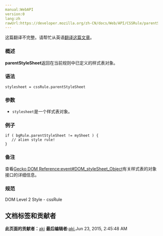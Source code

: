 ```yaml
---
manual:WebAPI
version:0
lang:zh
rawUrl:https://developer.mozilla.org/zh-CN/docs/Web/API/CSSRule/parentStyleSheet
---
```




这篇翻译不完整。请帮忙从英语[翻译这篇文章](%23460 "")。





### 概述<a name="Summary"></a>


**parentStyleSheet**返回在当前规则中已定义的样式表对象。


### 语法<a name="Syntax"></a>

```
stylesheet = cssRule.parentStyleSheet
```

### 参数<a name="Parameters"></a>

* `stylesheet`是一个样式表对象。

### 例子<a name="Example"></a>

```
if ( bgRule.parentStyleSheet != mySheet ) {
   // alien style rule!
}
```

### 备注<a name="Notes"></a>


查看[Gecko DOM Reference:event#DOM_styleSheet_Object](%23461 "")有关样式表的对象接口的详细信息。


### 规范<a name="Specification"></a>


DOM Level 2 Style - cssRule




## 文档标签和贡献者
**此页面的贡献者：**[aki](%22554 "")
**最后编辑者:**[aki](%22554 ""),<time>Jun 23, 2015, 2:45:48 AM</time>


